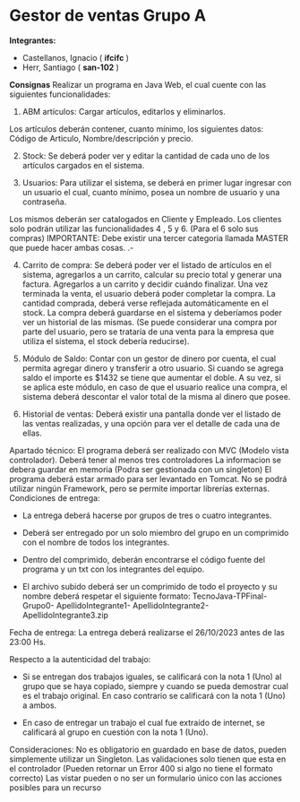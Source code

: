 # **Gestor de ventas Grupo A**
**Integrantes:**
 - Castellanos, Ignacio ( **ifcifc** )
 - Herr, Santiago ( **san-102** )

 **Consignas**
 Realizar un programa en Java Web, el cual cuente con las siguientes funcionalidades:
1. ABM artículos: Cargar artículos, editarlos y eliminarlos.

Los artículos deberán contener, cuanto mínimo, los siguientes datos: Código de Articulo, Nombre/descripción y precio. 

2. Stock: Se deberá poder ver y editar la cantidad de cada uno de los artículos cargados en el sistema.

 3. Usuarios: Para utilizar el sistema, se deberá en primer lugar ingresar con un usuario el cual, cuanto mínimo, posea un nombre de usuario y una contraseña.

Los mismos deberán ser catalogados en Cliente y Empleado.
Los clientes solo podrán utilizar las funcionalidades 4 , 5 y 6.
(Para el 6 solo sus compras) IMPORTANTE:  Debe existir una tercer categoria llamada MASTER que puede hacer ambas cosas.   .- 

4. Carrito de compra: Se deberá poder ver el listado de artículos en el sistema, agregarlos a un carrito, calcular su precio total y generar una factura.
Agregarlos a un carrito y decidir cuándo finalizar.
Una vez terminada la venta, el usuario deberá poder completar la compra. La cantidad comprada, deberá verse reflejada automáticamente en el stock.
La compra deberá guardarse en el sistema y deberíamos poder ver un historial de las mismas.
(Se puede considerar una compra por parte del usuario, pero se trataría de una venta para la empresa que utiliza el sistema, el stock debería reducirse). 

5. Módulo de Saldo: Contar con un gestor de dinero por cuenta, el cual permita agregar dinero y transferir a otro usuario. Si cuando se agrega saldo el importe es $1432 se tiene que aumentar el doble.
A su vez, si se aplica este módulo, en caso de que el usuario realice una compra, el sistema deberá descontar el valor total de la misma al dinero que posee.

6. Historial de ventas: Deberá existir una pantalla donde ver el listado de las ventas realizadas, y una opción para ver el detalle de cada una de ellas.


Apartado técnico:
El programa deberá ser realizado con MVC (Modelo vista controlador).
Deberá tener al menos tres controladores
La informacion se debera guardar en memoria (Podra ser gestionada con un singleton)
El programa deberá estar armado para ser levantado en Tomcat.
No se podrá utilizar ningún Framework, pero se permite importar librerías externas.
Condiciones de entrega:
- La entrega deberá hacerse por grupos de tres o cuatro integrantes.

- Deberá ser entregado por un solo miembro del grupo en un comprimido con el nombre de todos los integrantes.

- Dentro del comprimido, deberán encontrarse el código fuente del programa y un txt con los integrantes del equipo.

- El archivo subido deberá ser un comprimido de todo el proyecto y su nombre deberá respetar el siguiente formato:
TecnoJava-TPFinal-Grupo0- ApellidoIntegrante1- ApellidoIntegrante2- ApellidoIntegrante3.zip

Fecha de entrega:
La entrega deberá realizarse el 26/10/2023 antes de las 23:00 Hs.

Respecto a la autenticidad del trabajo:
- Si se entregan dos trabajos iguales, se calificará con la nota 1 (Uno) al grupo que se haya copiado, siempre y cuando se pueda demostrar cual es el trabajo original. En caso contrario se calificará con la nota 1 (Uno) a ambos.

- En caso de entregar un trabajo el cual fue extraído de internet, se calificará al grupo en cuestión con la nota 1 (Uno).

Consideraciones:
No es obligatorio en guardado en base de datos, pueden simplemente utilizar un Singleton.
Las validaciones solo tienen que esta en el controlador (Pueden retornar un Error 400 si algo no tiene el formato correcto)
Las vistar pueden o no ser un formulario único con las acciones posibles para un recurso